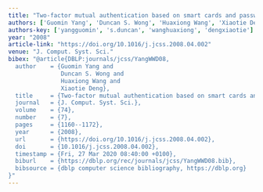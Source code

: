 ```yaml
---
title: "Two-factor mutual authentication based on smart cards and passwords"
authors: ['Guomin Yang', 'Duncan S. Wong', 'Huaxiong Wang', 'Xiaotie Deng']
authors-key: ['yangguomin', 's.duncan', 'wanghuaxiong', 'dengxiaotie']
year: "2008"
article-link: "https://doi.org/10.1016/j.jcss.2008.04.002"
venue: "J. Comput. Syst. Sci."
bibex: "@article{DBLP:journals/jcss/YangWWD08,
  author    = {Guomin Yang and
               Duncan S. Wong and
               Huaxiong Wang and
               Xiaotie Deng},
  title     = {Two-factor mutual authentication based on smart cards and passwords},
  journal   = {J. Comput. Syst. Sci.},
  volume    = {74},
  number    = {7},
  pages     = {1160--1172},
  year      = {2008},
  url       = {https://doi.org/10.1016/j.jcss.2008.04.002},
  doi       = {10.1016/j.jcss.2008.04.002},
  timestamp = {Fri, 27 Mar 2020 08:40:00 +0100},
  biburl    = {https://dblp.org/rec/journals/jcss/YangWWD08.bib},
  bibsource = {dblp computer science bibliography, https://dblp.org}
}"
---
```

